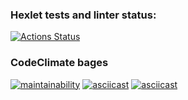 ### Hexlet tests and linter status:
[![Actions Status](https://github.com/max9680/php-project-lvl1/workflows/hexlet-check/badge.svg)](https://github.com/max9680/php-project-lvl1/actions)

### CodeClimate bages
[![maintainability](https://api.codeclimate.com/v1/badges/90cdeb61ff2a14490868/maintainability)](https://codeclimate.com/github/max9680/php-project-lvl1/maintainability)
[![asciicast](https://asciinema.org/a/QJKf2ugIN6HxVq6CLaWDGWaKx.svg?autoplay=1)](https://asciinema.org/a/QJKf2ugIN6HxVq6CLaWDGWaKx?autoplay=1)
[![asciicast](https://asciinema.org/a/kl8kMzf9I14yxXbjjqXrQUiOk.svg)](https://asciinema.org/a/kl8kMzf9I14yxXbjjqXrQUiOk)
